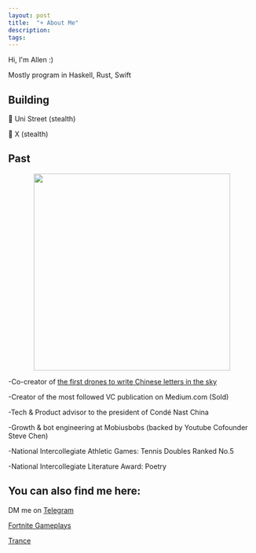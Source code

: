 ```yaml
---
layout: post
title:  "☀︎ About Me"
description: 
tags: 
---
```


Hi, I'm Allen :) 

Mostly program in Haskell, Rust, Swift


## Building

🎩 Uni Street (stealth)

🎩 X (stealth)


## Past

<p align="center">
<img width="400" src="https://media.giphy.com/media/VEW46rDEpek0NomHzP/giphy.gif" />
</p>

-Co-creator of [the first drones to write Chinese letters in the sky](https://vimeo.com/111901733)

-Creator of the most followed VC publication on Medium.com (Sold)

-Tech & Product advisor to the president of Condé Nast China

-Growth & bot engineering at Mobiusbobs (backed by Youtube Cofounder Steve Chen)

-National Intercollegiate Athletic Games: Tennis Doubles Ranked No.5 

-National Intercollegiate Literature Award: Poetry



## You can also find me here:

DM me on [Telegram](https://t.me/allenleein)

[Fortnite Gameplays](https://www.instagram.com/gho00sts/)

[Trance](https://soundcloud.com/archilab)








